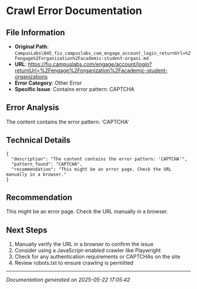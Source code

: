# Crawl Error Documentation

## File Information
- **Original Path**: `CampusLabs\045_fiu_campuslabs_com_engage_account_login_returnUrl=%2Fengage%2Forganization%2Facademic-student-organi.md`
- **URL**: https://fiu.campuslabs.com/engage/account/login?returnUrl=%2Fengage%2Forganization%2Facademic-student-organizations
- **Error Category**: Other Error
- **Specific Issue**: Contains error pattern: CAPTCHA

## Error Analysis
The content contains the error pattern: 'CAPTCHA'

## Technical Details
```
{
  "description": "The content contains the error pattern: 'CAPTCHA'",
  "pattern_found": "CAPTCHA",
  "recommendation": "This might be an error page. Check the URL manually in a browser."
}
```

## Recommendation
This might be an error page. Check the URL manually in a browser.

## Next Steps
1. Manually verify the URL in a browser to confirm the issue
2. Consider using a JavaScript-enabled crawler like Playwright
3. Check for any authentication requirements or CAPTCHAs on the site
4. Review robots.txt to ensure crawling is permitted

---
*Documentation generated on 2025-05-22 17:05:42*
